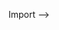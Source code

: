 Import -->

<div id="HS_REACT"></div>

<script>try { process.env.NODE_ENV } catch(e) { var process = { env: { NODE_ENV: 'production' } }; }</script>
<script src="<?php echo get_template_directory_uri() ?> <Path To Your Bundle JS>"></script>